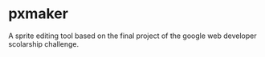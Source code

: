 # pxmaker
A sprite editing tool based on the final project of the google web developer scolarship challenge.

